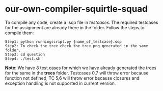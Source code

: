 # our-own-compiler-squirtle-squad

To compile any code, create a .scp file in _testcases_. The required testcases for the assignment are already there in the folder. Follow the steps to compile them:

```
Step1: python runningscript.py {name_of_testcase}.scp
Step2: To check the tree check the tree.png generated in the same folder.
Step3: cd question
Step4: ./test.sh
```
**Note**: We have 8 test cases for which we have already generated the trees for the same in the **trees** folder. Testcases 0,7 will throw error because function not defined, TC 5,6 will throw error because closures and exception handling is not supported in current version.
